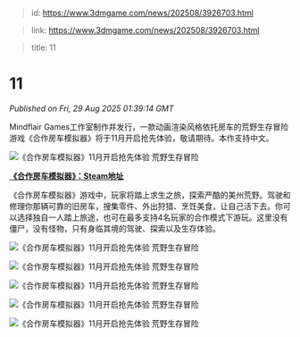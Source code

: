 > id: https://www.3dmgame.com/news/202508/3926703.html

> link: https://www.3dmgame.com/news/202508/3926703.html

> title: 11

# 11
_Published on Fri, 29 Aug 2025 01:39:14 GMT_

Mindflair Games工作室制作并发行，一款动画渲染风格依托房车的荒野生存冒险游戏《合作房车模拟器》将于11月开启抢先体验，敬请期待。本作支持中文。

![《合作房车模拟器》11月开启抢先体验 荒野生存冒险](https://img.3dmgame.com/uploads/images/news/20250829/1756431503_674781.png)

**[《合作房车模拟器》：Steam地址](https://store.steampowered.com/app/3179350/Long_Drive_North/)**

《合作房车模拟器》游戏中，玩家将踏上求生之旅，探索严酷的美州荒野。驾驶和修理你那辆可靠的旧房车，搜集零件、外出狩猎、烹饪美食，让自己活下去。你可以选择独自一人踏上旅途，也可在最多支持4名玩家的合作模式下游玩。这里没有僵尸，没有怪物，只有身临其境的驾驶、探索以及生存体验。

![《合作房车模拟器》11月开启抢先体验 荒野生存冒险](https://img.3dmgame.com/uploads/images/news/20250829/1756431512_556979.jpg)

![《合作房车模拟器》11月开启抢先体验 荒野生存冒险](https://img.3dmgame.com/uploads/images/news/20250829/1756431512_445832.jpg)

![《合作房车模拟器》11月开启抢先体验 荒野生存冒险](https://img.3dmgame.com/uploads/images/news/20250829/1756431512_140190.jpg)

![《合作房车模拟器》11月开启抢先体验 荒野生存冒险](https://img.3dmgame.com/uploads/images/news/20250829/1756431513_703400.jpg)

![《合作房车模拟器》11月开启抢先体验 荒野生存冒险](https://img.3dmgame.com/uploads/images/news/20250829/1756431513_157677.jpg)
